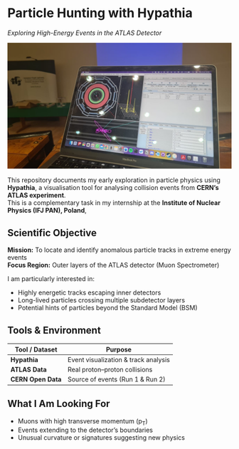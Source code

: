 # Particle Hunting with Hypathia  
*Exploring High-Energy Events in the ATLAS Detector*

![Working on Hypathia](Resources/working.jpg) <!-- Main image -->

This repository documents my early exploration in particle physics using **Hypathia**, a visualisation tool for analysing collision events from **CERN’s ATLAS experiment**.  
This is a complementary task in my internship at the **Institute of Nuclear Physics (IFJ PAN), Poland**, 

## Scientific Objective
**Mission:** To locate and identify anomalous particle tracks in extreme energy events  
**Focus Region:** Outer layers of the ATLAS detector (Muon Spectrometer)

I am particularly interested in:
- Highly energetic tracks escaping inner detectors  
- Long-lived particles crossing multiple subdetector layers  
- Potential hints of particles beyond the Standard Model (BSM)

## Tools & Environment
| Tool / Dataset     | Purpose                                 |
|--------------------|------------------------------------------|
| **Hypathia**       | Event visualization & track analysis     |
| **ATLAS Data**     | Real proton–proton collisions            |
| **CERN Open Data** | Source of events (Run 1 & Run 2)         |

## What I Am Looking For
- Muons with high transverse momentum (p<sub>T</sub>)  
- Events extending to the detector’s boundaries  
- Unusual curvature or signatures suggesting new physics
